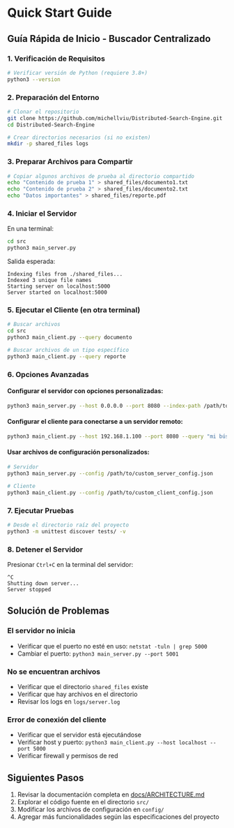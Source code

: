 # Quick Start Guide

## Guía Rápida de Inicio - Buscador Centralizado

### 1. Verificación de Requisitos

```bash
# Verificar versión de Python (requiere 3.8+)
python3 --version
```

### 2. Preparación del Entorno

```bash
# Clonar el repositorio
git clone https://github.com/michellviu/Distributed-Search-Engine.git
cd Distributed-Search-Engine

# Crear directorios necesarios (si no existen)
mkdir -p shared_files logs
```

### 3. Preparar Archivos para Compartir

```bash
# Copiar algunos archivos de prueba al directorio compartido
echo "Contenido de prueba 1" > shared_files/documento1.txt
echo "Contenido de prueba 2" > shared_files/documento2.txt
echo "Datos importantes" > shared_files/reporte.pdf
```

### 4. Iniciar el Servidor

En una terminal:

```bash
cd src
python3 main_server.py
```

Salida esperada:
```
Indexing files from ./shared_files...
Indexed 3 unique file names
Starting server on localhost:5000
Server started on localhost:5000
```

### 5. Ejecutar el Cliente (en otra terminal)

```bash
# Buscar archivos
cd src
python3 main_client.py --query documento

# Buscar archivos de un tipo específico
python3 main_client.py --query reporte
```

### 6. Opciones Avanzadas

#### Configurar el servidor con opciones personalizadas:

```bash
python3 main_server.py --host 0.0.0.0 --port 8080 --index-path /path/to/files
```

#### Configurar el cliente para conectarse a un servidor remoto:

```bash
python3 main_client.py --host 192.168.1.100 --port 8080 --query "mi búsqueda"
```

#### Usar archivos de configuración personalizados:

```bash
# Servidor
python3 main_server.py --config /path/to/custom_server_config.json

# Cliente
python3 main_client.py --config /path/to/custom_client_config.json
```

### 7. Ejecutar Pruebas

```bash
# Desde el directorio raíz del proyecto
python3 -m unittest discover tests/ -v
```

### 8. Detener el Servidor

Presionar `Ctrl+C` en la terminal del servidor:

```
^C
Shutting down server...
Server stopped
```

## Solución de Problemas

### El servidor no inicia
- Verificar que el puerto no esté en uso: `netstat -tuln | grep 5000`
- Cambiar el puerto: `python3 main_server.py --port 5001`

### No se encuentran archivos
- Verificar que el directorio `shared_files` existe
- Verificar que hay archivos en el directorio
- Revisar los logs en `logs/server.log`

### Error de conexión del cliente
- Verificar que el servidor está ejecutándose
- Verificar host y puerto: `python3 main_client.py --host localhost --port 5000`
- Verificar firewall y permisos de red

## Siguientes Pasos

1. Revisar la documentación completa en [docs/ARCHITECTURE.md](ARCHITECTURE.md)
2. Explorar el código fuente en el directorio `src/`
3. Modificar los archivos de configuración en `config/`
4. Agregar más funcionalidades según las especificaciones del proyecto

